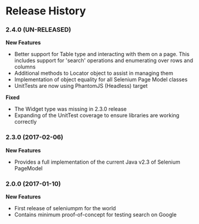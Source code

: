 Release History
===============


### 2.4.0 (UN-RELEASED)

**New Features**

- Better support for Table type and interacting with them on a page. This includes support for 'search' operations and
  enumerating over rows and columns
- Additional methods to Locator object to assist in managing them
- Implementation of object equality for all Selenium Page Model classes
- UnitTests are now using PhantomJS (Headless) target

**Fixed**

- The Widget type was missing in 2.3.0 release
- Expanding of the UnitTest coverage to ensure libraries are working correctly

### 2.3.0 (2017-02-06)

**New Features**

- Provides a full implementation of the current Java v2.3 of Selenium PageModel

### 2.0.0 (2017-01-10)

**New Features**

- First release of seleniumpm for the world
- Contains minimum proof-of-concept for testing search on Google
